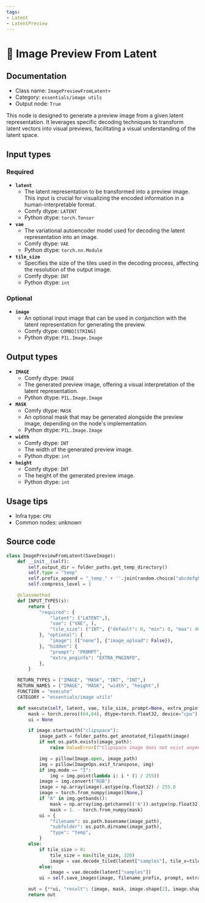 ```yaml
---
tags:
- Latent
- LatentPreview
---
```


# 🔧 Image Preview From Latent
## Documentation
- Class name: `ImagePreviewFromLatent+`
- Category: `essentials/image utils`
- Output node: `True`

This node is designed to generate a preview image from a given latent representation. It leverages specific decoding techniques to transform latent vectors into visual previews, facilitating a visual understanding of the latent space.
## Input types
### Required
- **`latent`**
    - The latent representation to be transformed into a preview image. This input is crucial for visualizing the encoded information in a human-interpretable format.
    - Comfy dtype: `LATENT`
    - Python dtype: `torch.Tensor`
- **`vae`**
    - The variational autoencoder model used for decoding the latent representation into an image.
    - Comfy dtype: `VAE`
    - Python dtype: `torch.nn.Module`
- **`tile_size`**
    - Specifies the size of the tiles used in the decoding process, affecting the resolution of the output image.
    - Comfy dtype: `INT`
    - Python dtype: `int`
### Optional
- **`image`**
    - An optional input image that can be used in conjunction with the latent representation for generating the preview.
    - Comfy dtype: `COMBO[STRING]`
    - Python dtype: `PIL.Image.Image`
## Output types
- **`IMAGE`**
    - Comfy dtype: `IMAGE`
    - The generated preview image, offering a visual interpretation of the latent representation.
    - Python dtype: `PIL.Image.Image`
- **`MASK`**
    - Comfy dtype: `MASK`
    - An optional mask that may be generated alongside the preview image, depending on the node's implementation.
    - Python dtype: `PIL.Image.Image`
- **`width`**
    - Comfy dtype: `INT`
    - The width of the generated preview image.
    - Python dtype: `int`
- **`height`**
    - Comfy dtype: `INT`
    - The height of the generated preview image.
    - Python dtype: `int`
## Usage tips
- Infra type: `CPU`
- Common nodes: unknown


## Source code
```python
class ImagePreviewFromLatent(SaveImage):
    def __init__(self):
        self.output_dir = folder_paths.get_temp_directory()
        self.type = "temp"
        self.prefix_append = "_temp_" + ''.join(random.choice("abcdefghijklmnopqrstupvxyz") for x in range(5))
        self.compress_level = 1

    @classmethod
    def INPUT_TYPES(s):
        return {
            "required": {
                "latent": ("LATENT",),
                "vae": ("VAE", ),
                "tile_size": ("INT", {"default": 0, "min": 0, "max": 4096, "step": 64})
            }, "optional": {
                "image": (["none"], {"image_upload": False}),
            }, "hidden": {
                "prompt": "PROMPT",
                "extra_pnginfo": "EXTRA_PNGINFO",
            },
        }

    RETURN_TYPES = ("IMAGE", "MASK", "INT", "INT",)
    RETURN_NAMES = ("IMAGE", "MASK", "width", "height",)
    FUNCTION = "execute"
    CATEGORY = "essentials/image utils"

    def execute(self, latent, vae, tile_size, prompt=None, extra_pnginfo=None, image=None, filename_prefix="ComfyUI"):
        mask = torch.zeros((64,64), dtype=torch.float32, device="cpu")
        ui = None

        if image.startswith("clipspace"):
            image_path = folder_paths.get_annotated_filepath(image)
            if not os.path.exists(image_path):
                raise ValueError(f"Clipspace image does not exist anymore, select 'none' in the image field.")

            img = pillow(Image.open, image_path)
            img = pillow(ImageOps.exif_transpose, img)
            if img.mode == "I":
                img = img.point(lambda i: i * (1 / 255))
            image = img.convert("RGB")
            image = np.array(image).astype(np.float32) / 255.0
            image = torch.from_numpy(image)[None,]
            if "A" in img.getbands():
                mask = np.array(img.getchannel('A')).astype(np.float32) / 255.0
                mask = 1. - torch.from_numpy(mask)
            ui = {
                "filename": os.path.basename(image_path),
                "subfolder": os.path.dirname(image_path),
                "type": "temp",
            }
        else:
            if tile_size > 0:
                tile_size = max(tile_size, 320)
                image = vae.decode_tiled(latent["samples"], tile_x=tile_size // 8, tile_y=tile_size // 8, )
            else:
                image = vae.decode(latent["samples"])
            ui = self.save_images(image, filename_prefix, prompt, extra_pnginfo)

        out = {**ui, "result": (image, mask, image.shape[2], image.shape[1],)}
        return out

```
